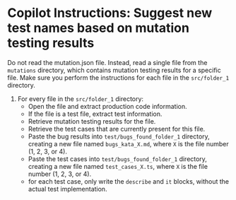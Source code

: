 ﻿---
mode: 'agent'
tools: ['runCommands']
description: 'Suggest new test names based on mutation testing results.'
---

# Copilot Instructions: Suggest new test names based on mutation testing results

Do not read the mutation.json file. Instead, read a single file from the `mutations` directory, which contains mutation testing results for a specific file. 
Make sure you perform the instructions for each file in the `src/folder_1` directory.


1. For every file in the `src/folder_1` directory:
    - Open the file and extract production code information.
    - If the file is a test file, extract test information.
    - Retrieve mutation testing results for the file.
    - Retrieve the test cases that are currently present for this file.
    - Paste the bug results into `test/bugs_found_folder_1` directory, creating a new file named `bugs_kata_X.md`, where `X` is the file number (1, 2, 3, or 4).
    - Paste the test cases into `test/bugs_found_folder_1` directory, creating a new file named `test_cases_X.ts`, where `X` is the file number (1, 2, 3, or 4).
    - for each test case, only write the `describe` and `it` blocks, without the actual test implementation.
